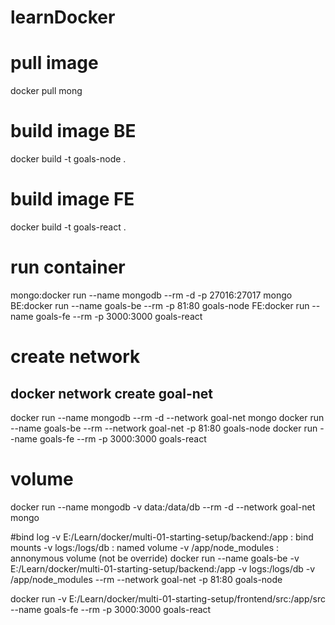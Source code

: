 # learnDocker

# pull image
docker pull mong

# build image BE
docker build -t goals-node .

# build image FE
docker build -t goals-react .

# run container
mongo:docker run --name mongodb --rm -d -p 27016:27017 mongo
BE:docker run --name goals-be --rm -p 81:80 goals-node
FE:docker run --name goals-fe --rm -p 3000:3000 goals-react

# create network
docker network create goal-net
----------------
docker run --name mongodb --rm -d --network goal-net mongo
docker run --name goals-be --rm --network goal-net -p 81:80 goals-node
docker run --name goals-fe --rm -p 3000:3000 goals-react

# volume
docker run --name mongodb -v data:/data/db --rm -d --network goal-net mongo

#bind log
-v E:/Learn/docker/multi-01-starting-setup/backend:/app : bind mounts
-v logs:/logs/db : named volume
-v /app/node_modules : annonymous volume (not be override)
docker run --name goals-be -v E:/Learn/docker/multi-01-starting-setup/backend:/app -v logs:/logs/db -v /app/node_modules --rm --network goal-net -p 81:80 goals-node


docker run -v E:/Learn/docker/multi-01-starting-setup/frontend/src:/app/src --name goals-fe --rm -p 3000:3000 goals-react